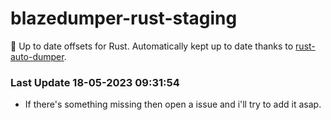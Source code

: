 # blazedumper-rust-staging

🚀 Up to date offsets for Rust. Automatically kept up to date thanks to [rust-auto-dumper](https://github.com/Akandesh/rust-auto-dumper).


### Last Update 18-05-2023 09:31:54
- If there's something missing then open a issue and i'll try to add it asap.